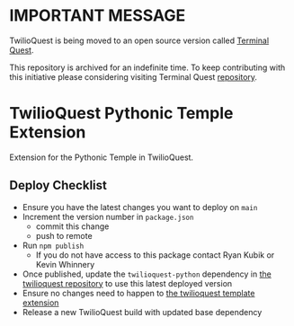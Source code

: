 # IMPORTANT MESSAGE

TwilioQuest is being moved to an open source version called [Terminal Quest](https://terminal.quest/).

This repository is archived for an indefinite time. To keep contributing with this initiative please considering visiting Terminal Quest [repository](https://github.com/TerminalQuest).

# TwilioQuest Pythonic Temple Extension

Extension for the Pythonic Temple in TwilioQuest.

## Deploy Checklist

- Ensure you have the latest changes you want to deploy on `main`
- Increment the version number in `package.json`
  - commit this change
  - push to remote
- Run `npm publish`
  - If you do not have access to this package contact Ryan Kubik or Kevin Whinnery
- Once published, update the `twilioquest-python` dependency in [the twilioquest repository](https://github.com/twilio/twilioquest) to use this latest deployed version
- Ensure no changes need to happen to [the twilioquest template extension](https://github.com/twilioquest/twilioquest-extension-template)
- Release a new TwilioQuest build with updated base dependency
